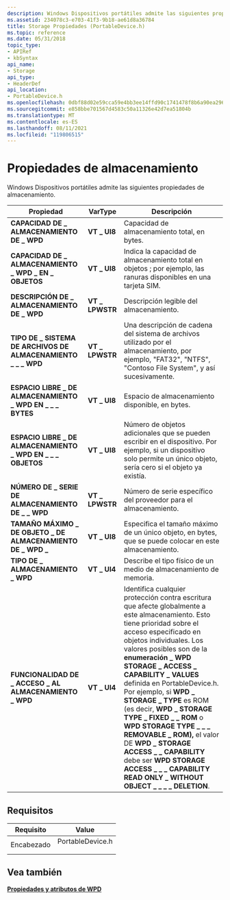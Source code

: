 ```yaml
---
description: Windows Dispositivos portátiles admite las siguientes propiedades de almacenamiento.
ms.assetid: 234078c3-e703-41f3-9b18-ae61d8a36784
title: Storage Propiedades (PortableDevice.h)
ms.topic: reference
ms.date: 05/31/2018
topic_type:
- APIRef
- kbSyntax
api_name:
- Storage
api_type:
- HeaderDef
api_location:
- PortableDevice.h
ms.openlocfilehash: 0dbf88d02e59cca59e4bb3ee14ffd90c1741478f8b6a90ea296087388b9bb099
ms.sourcegitcommit: e858bbe701567d4583c50a11326e42d7ea51804b
ms.translationtype: MT
ms.contentlocale: es-ES
ms.lasthandoff: 08/11/2021
ms.locfileid: "119806515"
---
```

# <a name="storage-properties"></a>Propiedades de almacenamiento

Windows Dispositivos portátiles admite las siguientes propiedades de almacenamiento.



| Propiedad                                   | VarType        | Descripción                                                                                                                                                                                                                                                                                                                                                                                                                                                                                                                          |
|--------------------------------------------|----------------|--------------------------------------------------------------------------------------------------------------------------------------------------------------------------------------------------------------------------------------------------------------------------------------------------------------------------------------------------------------------------------------------------------------------------------------------------------------------------------------------------------------------------------------|
| **CAPACIDAD DE \_ ALMACENAMIENTO DE \_ WPD**                 | **VT \_ UI8**    | Capacidad de almacenamiento total, en bytes.                                                                                                                                                                                                                                                                                                                                                                                                                                                                                                |
| **CAPACIDAD DE \_ ALMACENAMIENTO \_ WPD \_ EN \_ OBJETOS**    | **VT \_ UI8**    | Indica la capacidad de almacenamiento total en objetos ; por ejemplo, las ranuras disponibles en una tarjeta SIM.                                                                                                                                                                                                                                                                                                                                                                                                                                     |
| **DESCRIPCIÓN DE \_ ALMACENAMIENTO DE \_ WPD**              | **VT \_ LPWSTR** | Descripción legible del almacenamiento.                                                                                                                                                                                                                                                                                                                                                                                                                                                                                         |
| **TIPO DE \_ SISTEMA DE ARCHIVOS DE ALMACENAMIENTO \_ \_ \_ WPD**       | **VT \_ LPWSTR** | Una descripción de cadena del sistema de archivos utilizado por el almacenamiento, por ejemplo, "FAT32", "NTFS", "Contoso File System", y así sucesivamente.                                                                                                                                                                                                                                                                                                                                                                                                         |
| **ESPACIO LIBRE \_ DE ALMACENAMIENTO \_ WPD EN \_ \_ \_ BYTES**   | **VT \_ UI8**    | Espacio de almacenamiento disponible, en bytes.                                                                                                                                                                                                                                                                                                                                                                                                                                                                                               |
| **ESPACIO LIBRE \_ DE ALMACENAMIENTO \_ WPD EN \_ \_ \_ OBJETOS** | **VT \_ UI8**    | Número de objetos adicionales que se pueden escribir en el dispositivo. Por ejemplo, si un dispositivo solo permite un único objeto, sería cero si el objeto ya existía.                                                                                                                                                                                                                                                                                                                                                          |
| **NÚMERO DE \_ SERIE DE ALMACENAMIENTO DE \_ \_ WPD**           | **VT \_ LPWSTR** | Número de serie específico del proveedor para el almacenamiento.                                                                                                                                                                                                                                                                                                                                                                                                                                                                                     |
| **TAMAÑO MÁXIMO \_ DE OBJETO \_ DE ALMACENAMIENTO DE \_ WPD \_**        | **VT \_ UI8**    | Especifica el tamaño máximo de un único objeto, en bytes, que se puede colocar en este almacenamiento.                                                                                                                                                                                                                                                                                                                                                                                                                                         |
| **TIPO DE \_ ALMACENAMIENTO \_ WPD**                     | **VT \_ UI4**    | Describe el tipo físico de un medio de almacenamiento de memoria.                                                                                                                                                                                                                                                                                                                                                                                                                                                                              |
| **FUNCIONALIDAD DE \_ ACCESO \_ AL ALMACENAMIENTO \_ WPD**       | **VT \_ UI4**    | Identifica cualquier protección contra escritura que afecte globalmente a este almacenamiento. Esto tiene prioridad sobre el acceso especificado en objetos individuales. Los valores posibles son de la **enumeración \_ WPD STORAGE \_ ACCESS \_ CAPABILITY \_ VALUES** definida en PortableDevice.h. Por ejemplo, si **WPD \_ STORAGE \_ TYPE** es ROM (es decir, **WPD \_ STORAGE TYPE \_ FIXED \_ \_ ROM** o **WPD STORAGE TYPE \_ \_ \_ REMOVABLE \_ ROM),** el valor DE **WPD \_ STORAGE ACCESS \_ \_ CAPABILITY** debe ser **WPD STORAGE ACCESS \_ \_ \_ CAPABILITY READ ONLY \_ WITHOUT OBJECT \_ \_ \_ \_ DELETION**. |



 

## <a name="requirements"></a>Requisitos



| Requisito | Value |
|-------------------|---------------------------------------------------------------------------------------------|
| Encabezado<br/> | <dl> <dt>PortableDevice.h</dt> </dl> |



## <a name="see-also"></a>Vea también

<dl> <dt>

[**Propiedades y atributos de WPD**](properties-and-attributes.md)
</dt> </dl>

 

 




